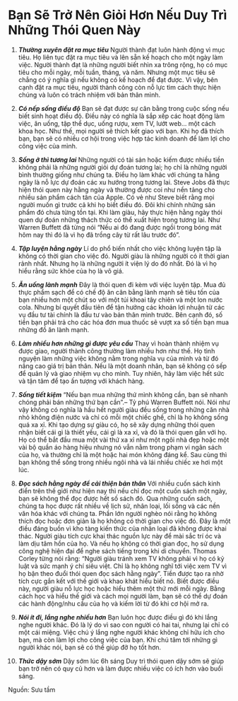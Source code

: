# Bạn Sẽ Trở Nên Giỏi Hơn Nếu Duy Trì Những Thói Quen Này

1. ***Thường xuyên đặt ra mục tiêu***
Người thành đạt luôn hành động vì mục tiêu. Họ liên tục đặt ra mục tiêu và lên sẵn kế hoạch cho một ngày làm việc. Người thành đạt là những người biết nhìn xa trông rộng, họ có mục tiêu cho mỗi ngày, mỗi tuần, tháng, và năm. Nhưng một mục tiêu sẽ chẳng có ý nghĩa gì nếu không có kế hoạch để đạt được. Vì vậy, bên cạnh đặt ra mục tiêu, người thành công còn nỗ lực tìm cách thực hiện chúng và luôn có trách nhiệm với bản thân mình.
2. ***Có nếp sống điều độ***
Bạn sẽ đạt được sự cân bằng trong cuộc sống nếu biết sinh hoạt điều độ.
Điều này có nghĩa là sắp xếp các hoạt động làm việc, ăn uống, tập thể dục, uống rượu, xem TV, lướt web… một cách khoa học. Như thế, mọi người sẽ thích kết giao với bạn. Khi họ đã thích bạn, bạn sẽ có nhiều cơ hội trong việc hợp tác kinh doanh để làm lợi cho công việc của mình.
3. ***Sống ở thì tương lai***
Những người có tài sản hoặc kiếm được nhiều tiền không phải là những người giỏi dự đoán tương lai; họ chỉ là những người bình thường giống như chúng ta. Điều họ làm khác với chúng ta hằng ngày là nỗ lực dự đoán các xu hướng trong tương lai.
Steve Jobs đã thực hiện thói quen này hằng ngày và thường được coi như nền tảng cho nhiều sản phẩm cách tân của Apple. Có vẻ như Steve biết rằng mọi người muốn gì trước cả khi họ biết điều đó. Đôi khi chính những sản phẩm đó chưa từng tồn tại. Khi làm giàu, hãy thực hiện hằng ngày thói quen dự đoán những thách thức có thể xuất hiện trong tương lai. Như Warren Buffett đã từng nói “Nếu ai đó đang được ngồi trong bóng mát hôm nay thì đó là vì họ đã trồng cây từ rất lâu trước đó”.

4. ***Tập luyện hằng ngày***
Lí do phổ biến nhất cho việc không luyện tập là không có thời gian cho việc đó. Người giàu là những người có ít thời gian rảnh nhất. Nhưng họ là những người ít viện lý do đó nhất.
Đó là vì họ hiểu rằng sức khỏe của họ là vô giá.

5. ***Ăn uống lành mạnh***
Đây là thói quen đi kèm với việc luyện tập. Mua đủ thực phẩm sạch để có chế độ ăn cân bằng lành mạnh sẽ tiêu tốn của bạn nhiều hơn một chút so với một túi khoai tây chiên và một lon nước cola. Nhưng bí quyết đầu tiên để tận hưởng các khoản lợi nhuận từ các vụ đầu tư tài chính là đầu tư vào bản thân mình trước.
Bên cạnh đó, số tiền bạn phải trả cho các hóa đơn mua thuốc sẽ vượt xa số tiền bạn mua những đồ ăn lành mạnh.

6. ***Làm nhiều hơn những gì được yêu cầu***
Thay vì hoàn thành nhiệm vụ được giao, người thành công thường làm nhiều hơn như thế. Họ tình nguyện làm những việc không nằm trong nghĩa vụ của mình và từ đó nâng cao giá trị bản thân. Nếu là một doanh nhân, bạn sẽ không có sếp để quản lý và giao nhiệm vụ cho mình. Tuy nhiên, hãy làm việc hết sức và tận tâm để tạo ấn tượng với khách hàng.

7. ***Sống tiết kiệm***
“Nếu bạn mua những thứ mình không cần, bạn sẽ nhanh chóng phải bán những thứ bạn cần”.– Tỷ phú Warren Buffett nói.
Nói như vậy không có nghĩa là hầu hết người giàu đều sống trong những căn nhà nhỏ không điện nước và chỉ có mỗi một chiếc ghế, chỉ là họ không sống quá xa xỉ.
Khi tạo dựng sự giàu có, họ sẽ xây dựng những thói quen nhận biết cái gì là thiết yếu, cái gì là xa xỉ, và đó là thói quen gắn với họ. Họ có thể bắt đầu mua một vài thứ xa xỉ như một ngôi nhà đẹp hoặc một vài bộ quần áo hàng hiệu nhưng nó vẫn nằm trong phạm vi ngân sách của họ, và thường chỉ là một hoặc hai món không đáng kể. Sau cùng thì bạn không thể sống trong nhiều ngôi nhà và lái nhiều chiếc xe hơi một lúc.

8. ***Đọc sách hằng ngày để cải thiện bản thân***
Với nhiều cuốn sách kinh điển trên thế giới như hiện nay thì nếu chỉ đọc một cuốn sách một ngày, bạn sẽ không thể đọc được hết số sách đó. Qua những cuốn sách, chúng ta học được rất nhiều về lịch sử, nhân loại, lối sống và các nền văn hóa khác với chúng ta.
Phần lớn người nghèo nói rằng họ không thích đọc hoặc đơn giản là họ không có thời gian cho việc đó. Đây là một điều đáng buồn vì kho tàng kiến thức của nhân loại đã không được khai thác.
Người giàu tích cực khai thác nguồn lực này để mài sắc trí óc và làm dịu tâm hồn của họ. Và nếu họ không có thời gian đọc, họ sử dụng công nghệ hiện đại để nghe sách tiếng trong khi di chuyển. Thomas Corley từng nói rằng: “Người giàu tránh xem TV không phải vì họ có kỷ luật và sức mạnh ý chí siêu việt. Chỉ là họ không nghĩ tới việc xem TV vì họ bận theo đuổi thói quen đọc sách hằng ngày”.
Tiền được tạo ra nhờ tích cực gắn kết với thế giới và khao khát hiểu biết nó. Biết được điều này, người giàu nỗ lực học hoặc hiểu thêm một thứ mới mỗi ngày.
Bằng cách học và hiểu thế giới và cách mọi người làm, bạn sẽ có thể dự đoán các hành động/nhu cầu của họ và kiếm lời từ đó khi cơ hội mở ra.

10. ***Nói ít đi, lắng nghe nhiều hơn***
Bạn luôn học được điều gì đó khi lắng nghe người khác. Đó là lý do vì sao con người có hai tai, nhưng lại chỉ có một cái miệng. Việc chú ý lắng nghe người khác không chỉ hữu ích cho bạn, mà còn làm lợi cho công việc của bạn. Khi chú tâm tới những gì người khác nói, bạn sẽ có thể giúp đỡ họ tốt hơn.

11. ***Thức dậy sớm***
Dậy sớm lúc 6h sáng
Duy trì thói quen dậy sớm sẽ giúp bạn trở nên có quy củ hơn và làm được nhiều việc có ích hơn vào buổi sáng.

Nguồn: Sưu tầm
